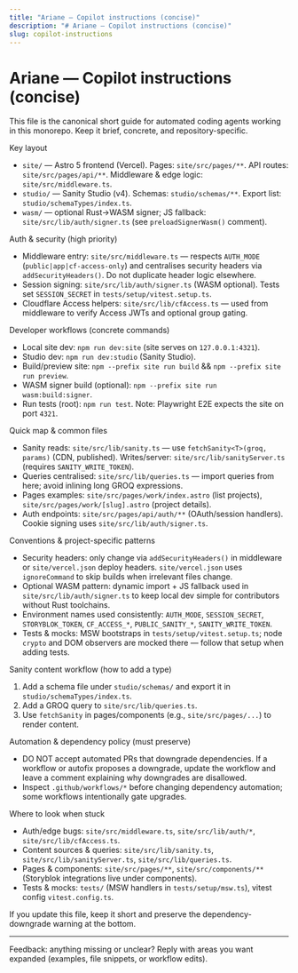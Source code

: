 ```yaml
---
title: "Ariane — Copilot instructions (concise)"
description: "# Ariane — Copilot instructions (concise)"
slug: copilot-instructions
---
```


# Ariane — Copilot instructions (concise)

This file is the canonical short guide for automated coding agents working in this monorepo. Keep it brief, concrete, and repository-specific.

Key layout

- `site/` — Astro 5 frontend (Vercel). Pages: `site/src/pages/**`. API routes: `site/src/pages/api/**`. Middleware & edge logic: `site/src/middleware.ts`.
- `studio/` — Sanity Studio (v4). Schemas: `studio/schemas/**`. Export list: `studio/schemaTypes/index.ts`.
- `wasm/` — optional Rust→WASM signer; JS fallback: `site/src/lib/auth/signer.ts` (see `preloadSignerWasm()` comment).

Auth & security (high priority)

- Middleware entry: `site/src/middleware.ts` — respects `AUTH_MODE` (`public|app|cf-access-only`) and centralises security headers via `addSecurityHeaders()`. Do not duplicate header logic elsewhere.
- Session signing: `site/src/lib/auth/signer.ts` (WASM optional). Tests set `SESSION_SECRET` in `tests/setup/vitest.setup.ts`.
- Cloudflare Access helpers: `site/src/lib/cfAccess.ts` — used from middleware to verify Access JWTs and optional group gating.

Developer workflows (concrete commands)

- Local site dev: `npm run dev:site` (site serves on `127.0.0.1:4321`).
- Studio dev: `npm run dev:studio` (Sanity Studio).
- Build/preview site: `npm --prefix site run build` && `npm --prefix site run preview`.
- WASM signer build (optional): `npm --prefix site run wasm:build:signer`.
- Run tests (root): `npm run test`. Note: Playwright E2E expects the site on port `4321`.

Quick map & common files

- Sanity reads: `site/src/lib/sanity.ts` — use `fetchSanity<T>(groq, params)` (CDN, published). Writes/server: `site/src/lib/sanityServer.ts` (requires `SANITY_WRITE_TOKEN`).
- Queries centralised: `site/src/lib/queries.ts` — import queries from here; avoid inlining long GROQ expressions.
- Pages examples: `site/src/pages/work/index.astro` (list projects), `site/src/pages/work/[slug].astro` (project details).
- Auth endpoints: `site/src/pages/api/auth/**` (OAuth/session handlers). Cookie signing uses `site/src/lib/auth/signer.ts`.

Conventions & project-specific patterns

- Security headers: only change via `addSecurityHeaders()` in middleware or `site/vercel.json` deploy headers. `site/vercel.json` uses `ignoreCommand` to skip builds when irrelevant files change.
- Optional WASM pattern: dynamic import + JS fallback used in `site/src/lib/auth/signer.ts` to keep local dev simple for contributors without Rust toolchains.
- Environment names used consistently: `AUTH_MODE`, `SESSION_SECRET`, `STORYBLOK_TOKEN`, `CF_ACCESS_*`, `PUBLIC_SANITY_*`, `SANITY_WRITE_TOKEN`.
- Tests & mocks: MSW bootstraps in `tests/setup/vitest.setup.ts`; node `crypto` and DOM observers are mocked there — follow that setup when adding tests.

Sanity content workflow (how to add a type)

1. Add a schema file under `studio/schemas/` and export it in `studio/schemaTypes/index.ts`.
2. Add a GROQ query to `site/src/lib/queries.ts`.
3. Use `fetchSanity` in pages/components (e.g., `site/src/pages/...`) to render content.

Automation & dependency policy (must preserve)

- DO NOT accept automated PRs that downgrade dependencies. If a workflow or autofix proposes a downgrade, update the workflow and leave a comment explaining why downgrades are disallowed.
- Inspect `.github/workflows/*` before changing dependency automation; some workflows intentionally gate upgrades.

Where to look when stuck

- Auth/edge bugs: `site/src/middleware.ts`, `site/src/lib/auth/*`, `site/src/lib/cfAccess.ts`.
- Content sources & queries: `site/src/lib/sanity.ts`, `site/src/lib/sanityServer.ts`, `site/src/lib/queries.ts`.
- Pages & components: `site/src/pages/**`, `site/src/components/**` (Storyblok integrations live under components).
- Tests & mocks: `tests/` (MSW handlers in `tests/setup/msw.ts`), vitest config `vitest.config.ts`.

If you update this file, keep it short and preserve the dependency-downgrade warning at the bottom.

---

Feedback: anything missing or unclear? Reply with areas you want expanded (examples, file snippets, or workflow edits).
